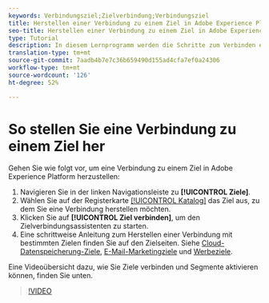 ```yaml
---
keywords: Verbindungsziel;Zielverbindung;Verbindungsziel
title: Herstellen einer Verbindung zu einem Ziel in Adobe Experience Platform
seo-title: Herstellen einer Verbindung zu einem Ziel in Adobe Experience Platform
type: Tutorial
description: In diesem Lernprogramm werden die Schritte zum Verbinden eines Ziels in Adobe Experience Platform Liste.
translation-type: tm+mt
source-git-commit: 7aadb4b7e7c36b659490d155ad4cfa7ef0a24306
workflow-type: tm+mt
source-wordcount: '126'
ht-degree: 52%

---
```



# So stellen Sie eine Verbindung zu einem Ziel her

Gehen Sie wie folgt vor, um eine Verbindung zu einem Ziel in Adobe Experience Platform herzustellen:

1. Navigieren Sie in der linken Navigationsleiste zu **[!UICONTROL Ziele]**.
2. Wählen Sie auf der Registerkarte [[!UICONTROL Katalog]](./destinations-workspace.md#catalog) das Ziel aus, zu dem Sie eine Verbindung herstellen möchten.
3. Klicken Sie auf **[!UICONTROL Ziel verbinden]**, um den Zielverbindungsassistenten zu starten.
4. Eine schrittweise Anleitung zum Herstellen einer Verbindung mit bestimmten Zielen finden Sie auf den Zielseiten. Siehe [Cloud-Datenspeicherung-Ziele](../catalog/cloud-storage/workflow.md), [E-Mail-Marketingziele](../catalog/email-marketing/overview.md) und [Werbeziele](../catalog/advertising/overview.md).

Eine Videoübersicht dazu, wie Sie Ziele verbinden und Segmente aktivieren können, finden Sie unten.

>[!VIDEO](https://video.tv.adobe.com/v/29710?quality=12)